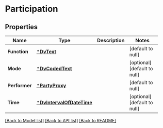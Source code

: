 # Participation

## Properties
Name | Type | Description | Notes
------------ | ------------- | ------------- | -------------
**Function** | [***DvText**](DvText.md) |  | [default to null]
**Mode** | [***DvCodedText**](DvCodedText.md) |  | [optional] [default to null]
**Performer** | [***PartyProxy**](PartyProxy.md) |  | [default to null]
**Time** | [***DvIntervalOfDateTime**](DvIntervalOfDateTime.md) |  | [optional] [default to null]

[[Back to Model list]](../README.md#documentation-for-models) [[Back to API list]](../README.md#documentation-for-api-endpoints) [[Back to README]](../README.md)

